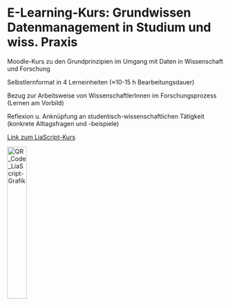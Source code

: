 # E-Learning-Kurs: Grundwissen Datenmanagement in Studium und wiss. Praxis

Moodle-Kurs zu den Grundprinzipien im Umgang mit Daten in Wissenschaft und Forschung

Selbstlernformat in 4 Lerneinheiten (≈10-15 h Bearbeitungsdauer)

Bezug zur Arbeitsweise von WissenschaftlerInnen im Forschungsprozess (Lernen am Vorbild)

Reflexion u. Anknüpfung an studentisch-wissenschaftlichen Tätigkeit (konkrete Alltagsfragen und -beispiele)

[Link zum LiaScript-Kurs](https://liascript.github.io/course/?https://raw.githubusercontent.com/LandesinitiativeFdmNrw/FDMatStudium/main/liaScript/Lia_Formate_Grafik.md#1)

<img align="center" width="30%" alt="QR_Code_LiaScript-Grafik" src="/medien/buw/fdm_buw_grafik_qr.png">